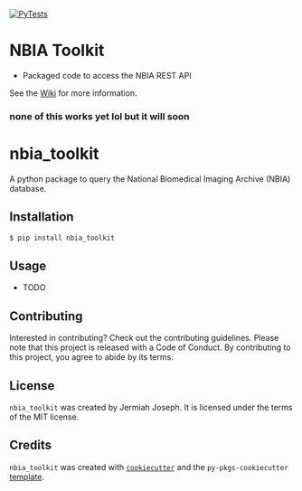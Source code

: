 [![PyTests](https://github.com/jjjermiah/NBIA-toolkit/actions/workflows/main.yml/badge.svg)](https://github.com/jjjermiah/NBIA-toolkit/actions/workflows/main.yml)

# NBIA Toolkit 
- Packaged code to access the NBIA REST API 

See the [Wiki](https://github.com/jjjermiah/NBIA-toolkit/wiki) for more information.



### none of this works yet lol but it will soon
# nbia_toolkit

A python package to query the National Biomedical Imaging Archive (NBIA) database.

## Installation

```bash
$ pip install nbia_toolkit
```

## Usage

- TODO

## Contributing

Interested in contributing? Check out the contributing guidelines. Please note that this project is released with a Code of Conduct. By contributing to this project, you agree to abide by its terms.

## License

`nbia_toolkit` was created by Jermiah Joseph. It is licensed under the terms of the MIT license.

## Credits

`nbia_toolkit` was created with [`cookiecutter`](https://cookiecutter.readthedocs.io/en/latest/) and the `py-pkgs-cookiecutter` [template](https://github.com/py-pkgs/py-pkgs-cookiecutter).
